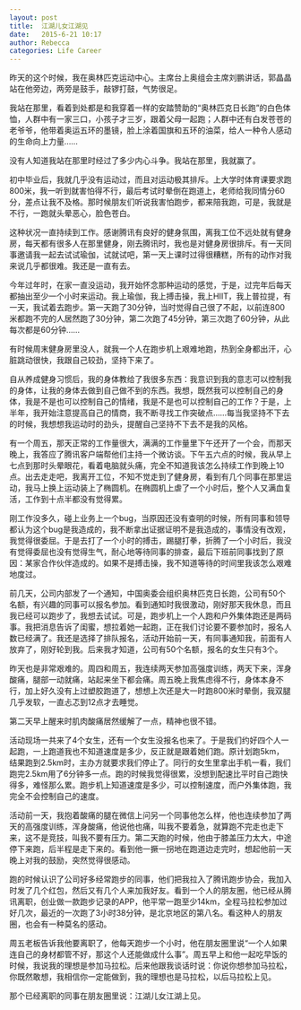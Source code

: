 ```yaml
---
layout: post
title:  江湖儿女江湖见
date:   2015-6-21 10:17
author: Rebecca
categories: Life Career
---
```


昨天的这个时候，我在奥林匹克运动中心。主席台上奥组会主席刘鹏讲话，郭晶晶站在他旁边，两旁是鼓手，敲锣打鼓，气势很足。

<!-- more -->

我站在那里，看着到处都是和我穿着一样的安踏赞助的“奥林匹克日长跑”的白色体恤，人群中有一家三口，小孩子才三岁，跟着父母一起跑；人群中还有白发苍苍的老爷爷，他带着奥运五环的墨镜，脸上涂着国旗和五环的油菜，给人一种令人感动的生命向上力量……

没有人知道我站在那里时经过了多少内心斗争。我站在那里，我就赢了。

初中毕业后，我就几乎没有运动过，而且对运动极其排斥。上大学时体育课要求跑800米，我一听到就害怕得不行，最后考试时晕倒在跑道上，老师给我同情分60分，差点让我不及格。那时候朋友们听说我害怕跑步，都来陪我跑，可是，我就是不行，一跑就头晕恶心，脸色苍白。

这种状况一直持续到工作。感谢腾讯有良好的健身氛围，离我工位不远处就有健身房，每天都有很多人在那里健身，刚去腾讯时，我也是对健身房很排斥。有一天同事邀请我一起去试试瑜伽，试就试吧，第一天上课时过得很糟糕，所有的动作对我来说几乎都很难。我还是一直有去。

今年过年时，在家一直没运动，我开始怀念那种运动的感觉，于是，过完年后每天都抽出至少一个小时来运动。我上瑜伽，我上搏击操，我上HIIT，我上普拉提，有一天，我试着去跑步。第一天跑了30分钟，当时觉得自己很了不起，以前连800米都跑不完的人居然跑了30分钟，第二次跑了45分钟，第三次跑了60分钟，从此每次都是60分钟……

有时候周末健身房里没人，就我一个人在跑步机上艰难地跑，热到全身都出汗，心脏跳动很快，我跟自己较劲，坚持下来了。

自从养成健身习惯后，我的身体教给了我很多东西：我意识到我的意志可以控制我的身体，让我的身体去做到自己做不到的东西。我想，既然我可以控制自己的身体，我是不是也可以控制自己的情绪，我是不是也可以控制自己的工作？于是，上半年，我开始注意提高自己的情商，我不断寻找工作突破点……每当我坚持不下去的时候，我想想我运动时的劲头，提醒自己坚持不下去不是我的风格。

有一个周五，那天正常的工作量很大，满满的工作量里下午还开了一个会，而那天晚上，我答应了腾讯客户端帮他们主持一个微访谈。下午五六点的时候，我从早上七点到那时头晕眼花，看着电脑就头痛，完全不知道我该怎么持续工作到晚上10点。出去走走吧，我离开工位，不知不觉走到了健身房，看到有几个同事在那里运动，我马上换上运动装上了椭圆机。在椭圆机上虐了一个小时后，整个人又满血复活，工作到十点半都没有觉得累。

刚工作没多久，碰上业务上一个bug，当原因还没有查明的时候，所有同事和领导都认为这个bug是我造成的，我不断拿出证据证明不是我造成的，事情没有改观，我觉得很委屈。于是去打了一个小时的搏击，踢腿打拳，折腾了一个小时后，我没有觉得委屈也没有觉得生气，耐心地等待同事的排查，最后下班前同事找到了原因：某家合作伙伴造成的。如果不是搏击操，我不知道等待的时间里我该怎么艰难地度过。

前几天，公司内部发了一个通知，中国奥委会组织奥林匹克日长跑，公司有50个名额，有兴趣的同事可以报名参加。看到通知时我很激动，刚好那天我休息，而且我已经可以跑步了，我想去试试。可是，跑步机上一个人跑和户外集体跑还是两码事。我把消息告诉了闺蜜，想拉着她一起跑，正在我们讨论要不要参加时，报名人数已经满了。我还是选择了排队报名，活动开始前一天，有同事通知我，前面有人放弃了，刚好轮到我。后来我才知道，公司有50个名额，报名的女生只有3个。

昨天也是非常艰难的。周四和周五，我连续两天参加高强度训练，两天下来，浑身酸痛，腿部一动就痛，站起来坐下都会痛。周五晚上我焦虑得不行，身体本身不行，加上好久没有上过塑胶跑道了，想想上次还是大一时跑800米时晕倒，我双腿几乎发软，一直忐忑到12点才去睡觉。

第二天早上醒来时肌肉酸痛居然缓解了一点，精神也很不错。

活动现场一共来了4个女生，还有一个女生没报名也来了。于是我们约好四个人一起跑，一上跑道我也不知道速度是多少，反正就是跟着她们跑。原计划跑5km，结果跑到2.5km时，主办方就要求我们停止了。同行的女生里拿出手机一看，我们跑完2.5km用了6分钟多一点。跑的时候我觉得很累，没想到配速比平时自己跑快得多，难怪那么累。跑步机上知道速度是多少，可以控制速度，而户外集体跑，我完全不会控制自己的速度。

活动前一天，我抱着酸痛的腿在微信上问另一个同事他怎么样，他也连续参加了两天的高强度训练，浑身酸痛，他说他也痛，叫我不要着急，就算跑不完走也走下来，这不是竞技，叫我不要有压力。第二天跑的时候，他由于膝盖压力太大，中途停下来跑，后半程是走下来的。看到他一撅一拐地在跑道边走完时，想起他前一天晚上对我的鼓励，突然觉得很感动。

跑的时候认识了公司好多经常跑步的同事，他们把我拉入了腾讯跑步协会，我加入时发了几个红包，然后又有几个人来加我好友。看到一个人的朋友圈，他已经从腾讯离职，创业做一款跑步记录的APP，他平常一跑至少14km，全程马拉松参加过好几次，最近的一次跑了3小时38分钟，是北京地区的第八名。看这种人的朋友圈，也会有一种莫名的感动。

周五老板告诉我他要离职了，他每天跑步一个小时，他在朋友圈里说“一个人如果连自己的身材都管不好，那这个人还能做成什么事”。周五早上和他一起吃早饭的时候，我说我的理想是参加马拉松。后来他跟我谈话时说：你说你想参加马拉松，你既然敢想，我相信你一定能做到，我的理想也是马拉松，以后马拉松上见。

那个已经离职的同事在朋友圈里说：江湖儿女江湖上见。